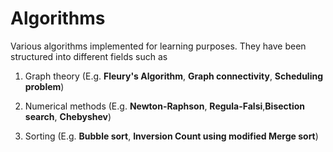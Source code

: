 # Algorithms
Various algorithms implemented for learning purposes. They have been structured into different fields such as

1. Graph theory (E.g. **Fleury's Algorithm**, **Graph connectivity**, **Scheduling problem**)

2. Numerical methods (E.g. **Newton-Raphson**, **Regula-Falsi**,**Bisection search**, **Chebyshev**)

3. Sorting (E.g. **Bubble sort**, **Inversion Count using modified Merge sort**)




